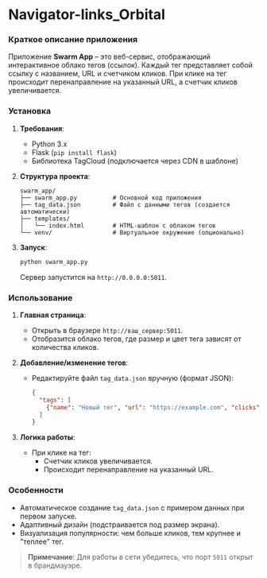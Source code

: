 # Navigator-links_Orbital
### Краткое описание приложения  
Приложение **Swarm App** – это веб-сервис, отображающий интерактивное облако тегов (ссылок). Каждый тег представляет собой ссылку с названием, URL и счетчиком кликов. При клике на тег происходит перенаправление на указанный URL, а счетчик кликов увеличивается.  

### Установка  
1. **Требования**:  
   - Python 3.x  
   - Flask (`pip install flask`)  
   - Библиотека TagCloud (подключается через CDN в шаблоне)  

2. **Структура проекта**:  
   ```
   swarm_app/
   ├── swarm_app.py          # Основной код приложения  
   ├── tag_data.json         # Файл с данными тегов (создается автоматически)  
   ├── templates/  
   │   └── index.html        # HTML-шаблон с облаком тегов  
   └── venv/                 # Виртуальное окружение (опционально)  
   ```

3. **Запуск**:  
   ```bash
   python swarm_app.py
   ```
   Сервер запустится на `http://0.0.0.0:5011`.

### Использование  
1. **Главная страница**:  
   - Открыть в браузере `http://ваш_сервер:5011`.  
   - Отобразится облако тегов, где размер и цвет тега зависят от количества кликов.  

2. **Добавление/изменение тегов**:  
   - Редактируйте файл `tag_data.json` вручную (формат JSON):  
     ```json
     {
       "tags": [
         {"name": "Новый тег", "url": "https://example.com", "clicks": 0}
       ]
     }
     ```

3. **Логика работы**:  
   - При клике на тег:  
     - Счетчик кликов увеличивается.  
     - Происходит перенаправление на указанный URL.  

### Особенности  
- Автоматическое создание `tag_data.json` с примером данных при первом запуске.  
- Адаптивный дизайн (подстраивается под размер экрана).  
- Визуализация популярности: чем больше кликов, тем крупнее и "теплее" тег.  

> **Примечание**: Для работы в сети убедитесь, что порт `5011` открыт в брандмауэре.
